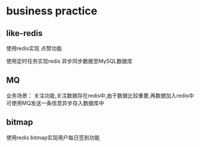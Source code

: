 # business practice

## like-redis

使用redis实现 点赞功能

使用定时任务实现redis 异步同步数据至MySQL数据库

## MQ 
业务场景：
关注功能,关注数据存在redis中,由于数据比较重要,再数据加入redis中可使用MQ发送一条信息异步存入数据库中



## bitmap
使用redis bitmap实现用户每日签到功能
